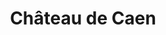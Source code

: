 ---
guid: "5be3bd851c83"
title: "Château de Caen"
latlng: "49.186490, -0.362672"
youtubeId: "5Bnjn133Pr4" 
---